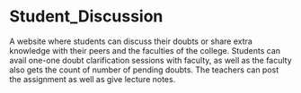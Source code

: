 # Student_Discussion
A website where students can discuss their doubts or share extra knowledge with their peers and the faculties of the college. Students can avail one-one doubt clarification sessions with faculty, as well as the faculty also gets the count of number of pending doubts. The teachers can post the assignment as well as give lecture notes.
